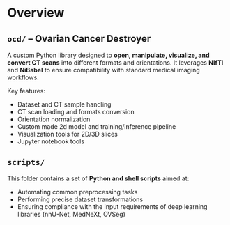 # Overview

## `ocd/` – Ovarian Cancer Destroyer

A custom Python library designed to **open, manipulate, visualize, and convert CT scans** into different formats and orientations. It leverages **NIfTI** and **NiBabel** to ensure compatibility with standard medical imaging workflows.

Key features:

* Dataset and CT sample handling
* CT scan loading and formats conversion
* Orientation normalization
* Custom made 2d model and training/inference pipeline
* Visualization tools for 2D/3D slices
* Jupyter notebook tools

## `scripts/`

This folder contains a set of **Python and shell scripts** aimed at:

* Automating common preprocessing tasks
* Performing precise dataset transformations
* Ensuring compliance with the input requirements of deep learning libraries (nnU-Net, MedNeXt, OVSeg)

